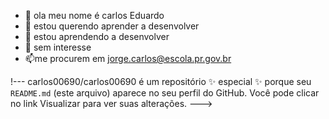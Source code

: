 - 👋 ola meu nome é carlos Eduardo 
- 👀 estou querendo aprender a desenvolver 
- 🌱 estou aprendendo a desenvolver 
- 💞️ sem interesse 
- 📫me procurem em jorge.carlos@escola.pr.gov.br



!---
 carlos00690/carlos00690 é um repositório ✨ especial ✨ porque seu `README.md` (este arquivo) aparece no seu perfil do GitHub.
 Você pode clicar no link Visualizar para ver suas alterações.
 --->
